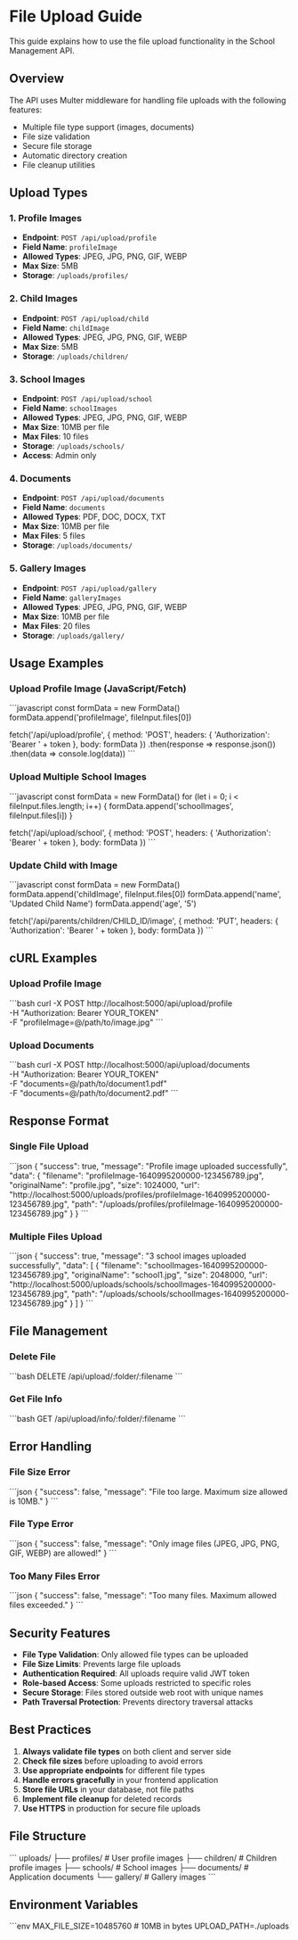 # File Upload Guide

This guide explains how to use the file upload functionality in the School Management API.

## Overview

The API uses Multer middleware for handling file uploads with the following features:
- Multiple file type support (images, documents)
- File size validation
- Secure file storage
- Automatic directory creation
- File cleanup utilities

## Upload Types

### 1. Profile Images
- **Endpoint**: `POST /api/upload/profile`
- **Field Name**: `profileImage`
- **Allowed Types**: JPEG, JPG, PNG, GIF, WEBP
- **Max Size**: 5MB
- **Storage**: `/uploads/profiles/`

### 2. Child Images
- **Endpoint**: `POST /api/upload/child`
- **Field Name**: `childImage`
- **Allowed Types**: JPEG, JPG, PNG, GIF, WEBP
- **Max Size**: 5MB
- **Storage**: `/uploads/children/`

### 3. School Images
- **Endpoint**: `POST /api/upload/school`
- **Field Name**: `schoolImages`
- **Allowed Types**: JPEG, JPG, PNG, GIF, WEBP
- **Max Size**: 10MB per file
- **Max Files**: 10 files
- **Storage**: `/uploads/schools/`
- **Access**: Admin only

### 4. Documents
- **Endpoint**: `POST /api/upload/documents`
- **Field Name**: `documents`
- **Allowed Types**: PDF, DOC, DOCX, TXT
- **Max Size**: 10MB per file
- **Max Files**: 5 files
- **Storage**: `/uploads/documents/`

### 5. Gallery Images
- **Endpoint**: `POST /api/upload/gallery`
- **Field Name**: `galleryImages`
- **Allowed Types**: JPEG, JPG, PNG, GIF, WEBP
- **Max Size**: 10MB per file
- **Max Files**: 20 files
- **Storage**: `/uploads/gallery/`

## Usage Examples

### Upload Profile Image (JavaScript/Fetch)
\`\`\`javascript
const formData = new FormData()
formData.append('profileImage', fileInput.files[0])

fetch('/api/upload/profile', {
  method: 'POST',
  headers: {
    'Authorization': 'Bearer ' + token
  },
  body: formData
})
.then(response => response.json())
.then(data => console.log(data))
\`\`\`

### Upload Multiple School Images
\`\`\`javascript
const formData = new FormData()
for (let i = 0; i < fileInput.files.length; i++) {
  formData.append('schoolImages', fileInput.files[i])
}

fetch('/api/upload/school', {
  method: 'POST',
  headers: {
    'Authorization': 'Bearer ' + token
  },
  body: formData
})
\`\`\`

### Update Child with Image
\`\`\`javascript
const formData = new FormData()
formData.append('childImage', fileInput.files[0])
formData.append('name', 'Updated Child Name')
formData.append('age', '5')

fetch('/api/parents/children/CHILD_ID/image', {
  method: 'PUT',
  headers: {
    'Authorization': 'Bearer ' + token
  },
  body: formData
})
\`\`\`

## cURL Examples

### Upload Profile Image
\`\`\`bash
curl -X POST http://localhost:5000/api/upload/profile \
  -H "Authorization: Bearer YOUR_TOKEN" \
  -F "profileImage=@/path/to/image.jpg"
\`\`\`

### Upload Documents
\`\`\`bash
curl -X POST http://localhost:5000/api/upload/documents \
  -H "Authorization: Bearer YOUR_TOKEN" \
  -F "documents=@/path/to/document1.pdf" \
  -F "documents=@/path/to/document2.pdf"
\`\`\`

## Response Format

### Single File Upload
\`\`\`json
{
  "success": true,
  "message": "Profile image uploaded successfully",
  "data": {
    "filename": "profileImage-1640995200000-123456789.jpg",
    "originalName": "profile.jpg",
    "size": 1024000,
    "url": "http://localhost:5000/uploads/profiles/profileImage-1640995200000-123456789.jpg",
    "path": "/uploads/profiles/profileImage-1640995200000-123456789.jpg"
  }
}
\`\`\`

### Multiple Files Upload
\`\`\`json
{
  "success": true,
  "message": "3 school images uploaded successfully",
  "data": [
    {
      "filename": "schoolImages-1640995200000-123456789.jpg",
      "originalName": "school1.jpg",
      "size": 2048000,
      "url": "http://localhost:5000/uploads/schools/schoolImages-1640995200000-123456789.jpg",
      "path": "/uploads/schools/schoolImages-1640995200000-123456789.jpg"
    }
  ]
}
\`\`\`

## File Management

### Delete File
\`\`\`bash
DELETE /api/upload/:folder/:filename
\`\`\`

### Get File Info
\`\`\`bash
GET /api/upload/info/:folder/:filename
\`\`\`

## Error Handling

### File Size Error
\`\`\`json
{
  "success": false,
  "message": "File too large. Maximum size allowed is 10MB."
}
\`\`\`

### File Type Error
\`\`\`json
{
  "success": false,
  "message": "Only image files (JPEG, JPG, PNG, GIF, WEBP) are allowed!"
}
\`\`\`

### Too Many Files Error
\`\`\`json
{
  "success": false,
  "message": "Too many files. Maximum allowed files exceeded."
}
\`\`\`

## Security Features

- **File Type Validation**: Only allowed file types can be uploaded
- **File Size Limits**: Prevents large file uploads
- **Authentication Required**: All uploads require valid JWT token
- **Role-based Access**: Some uploads restricted to specific roles
- **Secure Storage**: Files stored outside web root with unique names
- **Path Traversal Protection**: Prevents directory traversal attacks

## Best Practices

1. **Always validate file types** on both client and server side
2. **Check file sizes** before uploading to avoid errors
3. **Use appropriate endpoints** for different file types
4. **Handle errors gracefully** in your frontend application
5. **Store file URLs** in your database, not file paths
6. **Implement file cleanup** for deleted records
7. **Use HTTPS** in production for secure file uploads

## File Structure
\`\`\`
uploads/
├── profiles/          # User profile images
├── children/          # Children profile images
├── schools/           # School images
├── documents/         # Application documents
└── gallery/           # Gallery images
\`\`\`

## Environment Variables
\`\`\`env
MAX_FILE_SIZE=10485760    # 10MB in bytes
UPLOAD_PATH=./uploads
